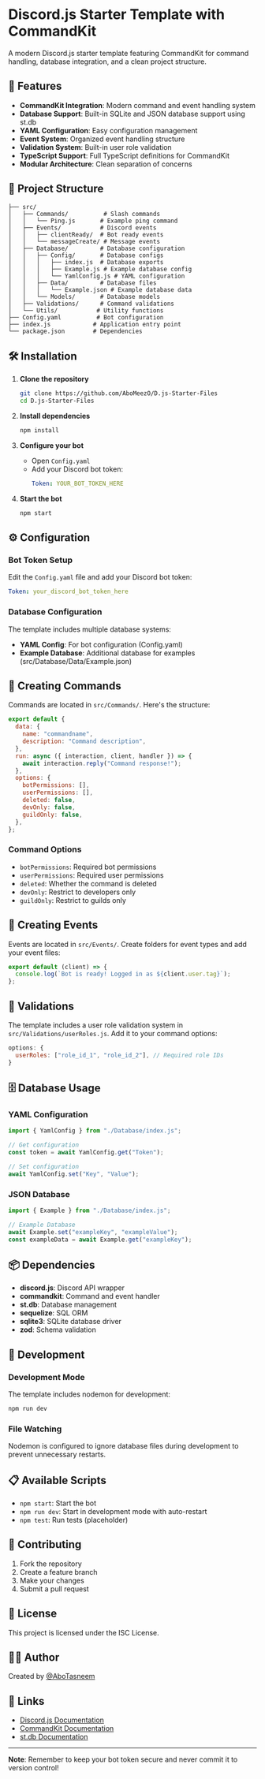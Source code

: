 # Discord.js Starter Template with CommandKit

A modern Discord.js starter template featuring CommandKit for command handling, database integration, and a clean project structure.

## 🚀 Features

- **CommandKit Integration**: Modern command and event handling system
- **Database Support**: Built-in SQLite and JSON database support using st.db
- **YAML Configuration**: Easy configuration management
- **Event System**: Organized event handling structure
- **Validation System**: Built-in user role validation
- **TypeScript Support**: Full TypeScript definitions for CommandKit
- **Modular Architecture**: Clean separation of concerns

## 📁 Project Structure

```
├── src/
│   ├── Commands/          # Slash commands
│   │   └── Ping.js       # Example ping command
│   ├── Events/           # Discord events
│   │   ├── clientReady/  # Bot ready events
│   │   └── messageCreate/ # Message events
│   ├── Database/         # Database configuration
│   │   ├── Config/       # Database configs
│   │   │   ├── index.js  # Database exports
│   │   │   ├── Example.js # Example database config
│   │   │   └── YamlConfig.js # YAML configuration
│   │   ├── Data/         # Database files
│   │   │   └── Example.json # Example database data
│   │   └── Models/       # Database models
│   ├── Validations/      # Command validations
│   └── Utils/           # Utility functions
├── Config.yaml          # Bot configuration
├── index.js            # Application entry point
└── package.json        # Dependencies
```

## 🛠️ Installation

1. **Clone the repository**

   ```bash
   git clone https://github.com/AboMeezO/D.js-Starter-Files
   cd D.js-Starter-Files
   ```

2. **Install dependencies**

   ```bash
   npm install
   ```

3. **Configure your bot**

   - Open `Config.yaml`
   - Add your Discord bot token:
     ```yaml
     Token: YOUR_BOT_TOKEN_HERE
     ```

4. **Start the bot**
   ```bash
   npm start
   ```

## ⚙️ Configuration

### Bot Token Setup

Edit the `Config.yaml` file and add your Discord bot token:

```yaml
Token: your_discord_bot_token_here
```

### Database Configuration

The template includes multiple database systems:

- **YAML Config**: For bot configuration (Config.yaml)
- **Example Database**: Additional database for examples (src/Database/Data/Example.json)

## 📝 Creating Commands

Commands are located in `src/Commands/`. Here's the structure:

```javascript
export default {
  data: {
    name: "commandname",
    description: "Command description",
  },
  run: async ({ interaction, client, handler }) => {
    await interaction.reply("Command response!");
  },
  options: {
    botPermissions: [],
    userPermissions: [],
    deleted: false,
    devOnly: false,
    guildOnly: false,
  },
};
```

### Command Options

- `botPermissions`: Required bot permissions
- `userPermissions`: Required user permissions
- `deleted`: Whether the command is deleted
- `devOnly`: Restrict to developers only
- `guildOnly`: Restrict to guilds only

## 🎯 Creating Events

Events are located in `src/Events/`. Create folders for event types and add your event files:

```javascript
export default (client) => {
  console.log(`Bot is ready! Logged in as ${client.user.tag}`);
};
```

## 🔐 Validations

The template includes a user role validation system in `src/Validations/userRoles.js`. Add it to your command options:

```javascript
options: {
  userRoles: ["role_id_1", "role_id_2"], // Required role IDs
}
```

## 🗄️ Database Usage

### YAML Configuration

```javascript
import { YamlConfig } from "./Database/index.js";

// Get configuration
const token = await YamlConfig.get("Token");

// Set configuration
await YamlConfig.set("Key", "Value");
```

### JSON Database

```javascript
import { Example } from "./Database/index.js";

// Example Database
await Example.set("exampleKey", "exampleValue");
const exampleData = await Example.get("exampleKey");
```

## 📦 Dependencies

- **discord.js**: Discord API wrapper
- **commandkit**: Command and event handler
- **st.db**: Database management
- **sequelize**: SQL ORM
- **sqlite3**: SQLite database driver
- **zod**: Schema validation

## 🚀 Development

### Development Mode

The template includes nodemon for development:

```bash
npm run dev
```

### File Watching

Nodemon is configured to ignore database files during development to prevent unnecessary restarts.

## 📋 Available Scripts

- `npm start`: Start the bot
- `npm run dev`: Start in development mode with auto-restart
- `npm test`: Run tests (placeholder)

## 🤝 Contributing

1. Fork the repository
2. Create a feature branch
3. Make your changes
4. Submit a pull request

## 📄 License

This project is licensed under the ISC License.

## 👨‍💻 Author

Created by [@AboTasneem](https://github.com/AboTasneem)

## 🔗 Links

- [Discord.js Documentation](https://discord.js.org/)
- [CommandKit Documentation](https://commandkit.js.org/)
- [st.db Documentation](https://db.shuruhatik.com/)

---

**Note**: Remember to keep your bot token secure and never commit it to version control!
